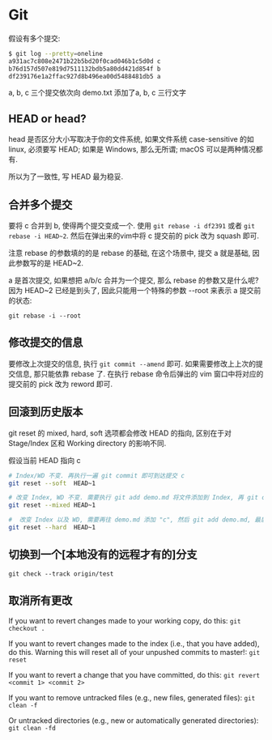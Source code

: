 # Git

假设有多个提交:

```bash
$ git log --pretty=oneline
a931ac7c808e2471b22b5bd20f0cad046b1c5d0d c
b76d157d507e819d7511132bdb5a80dd421d854f b
df239176e1a2ffac927d8b496ea00d5488481db5 a
```

a, b, c 三个提交依次向 demo.txt 添加了a, b, c 三行文字

## HEAD or head?

head 是否区分大小写取决于你的文件系统, 如果文件系统 case-sensitive 的如 linux, 必须要写 HEAD;
如果是 Windows, 那么无所谓;
macOS 可以是两种情况都有.

所以为了一致性, 写 HEAD 最为稳妥.

## 合并多个提交

要将 c 合并到 b, 使得两个提交变成一个. 使用 `git rebase -i df2391` 或者 `git rebase -i HEAD~2`.
然后在弹出来的vim中将 c 提交前的 pick 改为 squash 即可.

注意 rebase 的参数填的的是 rebase 的基础, 在这个场景中, 提交 a 就是基础, 因此参数写的是 HEAD~2.

a 是首次提交, 如果想把 a/b/c 合并为一个提交, 那么 rebase 的参数又是什么呢? 因为 HEAD~2 已经是到头了, 因此只能用一个特殊的参数 --root 来表示 a 提交前的状态:

`git rebase -i --root`

## 修改提交的信息

要修改上次提交的信息, 执行 `git commit --amend` 即可. 如果需要修改上上次的提交信息, 那只能依靠 rebase 了.
在执行 rebase 命令后弹出的 vim 窗口中将对应的提交前的 pick 改为 reword 即可.

## 回滚到历史版本

git reset 的 mixed, hard, soft 选项都会修改 HEAD 的指向, 区别在于对 Stage/Index 区和 Working directory 的影响不同.

假设当前 HEAD 指向 c

```bash
# Index/WD 不变. 再执行一遍 git commit 即可到达提交 c
git reset --soft  HEAD~1

# 改变 Index, WD 不变. 需要执行 git add demo.md 将文件添加到 Index, 再 git commit 才能到达提交 c
git reset --mixed HEAD~1

#  改变 Index 以及 WD, 需要再往 demo.md 添加 "c", 然后 git add demo.md, 最后 commit 才能变成 c
git reset --hard  HEAD~1

```

## 切换到一个[本地没有的远程才有的]分支

`git check --track origin/test`

## 取消所有更改

If you want to revert changes made to your working copy, do this: `git checkout .`

If you want to revert changes made to the index (i.e., that you have added), do this. Warning this will reset all of your unpushed commits to master!: `git reset`

If you want to revert a change that you have committed, do this: `git revert <commit 1> <commit 2>`

If you want to remove untracked files (e.g., new files, generated files): `git clean -f`

Or untracked directories (e.g., new or automatically generated directories): `git clean -fd`
